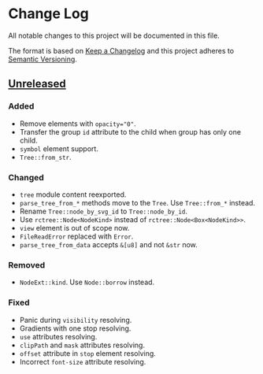 # Change Log
All notable changes to this project will be documented in this file.

The format is based on [Keep a Changelog](http://keepachangelog.com/)
and this project adheres to [Semantic Versioning](http://semver.org/).

## [Unreleased]
### Added
- Remove elements with `opacity="0"`.
- Transfer the group `id` attribute to the child when group has only one child.
- `symbol` element support.
- `Tree::from_str`.

### Changed
- `tree` module content reexported.
- `parse_tree_from_*` methods move to the `Tree`. Use `Tree::from_*` instead.
- Rename `Tree::node_by_svg_id` to `Tree::node_by_id`.
- Use `rctree::Node<NodeKind>` instead of `rctree::Node<Box<NodeKind>>`.
- `view` element is out of scope now.
- `FileReadError` replaced with `Error`.
- `parse_tree_from_data` accepts `&[u8]` and not `&str` now.

### Removed
- `NodeExt::kind`. Use `Node::borrow` instead.

### Fixed
- Panic during `visibility` resolving.
- Gradients with one stop resolving.
- `use` attributes resolving.
- `clipPath` and `mask` attributes resolving.
- `offset` attribute in `stop` element resolving.
- Incorrect `font-size` attribute resolving.

[Unreleased]: https://github.com/RazrFalcon/usvg/compare/v0.1.1...HEAD
